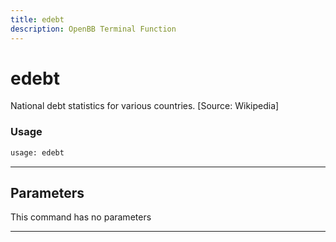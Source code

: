 ```yaml
---
title: edebt
description: OpenBB Terminal Function
---
```


# edebt

National debt statistics for various countries. [Source: Wikipedia]

### Usage 
```python
usage: edebt
```

---
## Parameters

This command has no parameters


---
